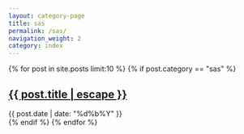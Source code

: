 ```yaml
---
layout: category-page
title: sas
permalink: /sas/
navigation_weight: 2
category: index
---
```


{% for post in site.posts limit:10 %}
{% if post.category == "sas" %}
<div class="Y{{ post.date | date: "%Y" }} M{{ post.date | date: "%m" }}">
	<h2><a class="post-link" href="{{ post.url | relative_url }}">{{ post.title | escape }}</a></h2>
	<span class="post-meta">{{ post.date | date: "%d%b%Y" }}</span>
</div>
{% endif %}
{% endfor %}
